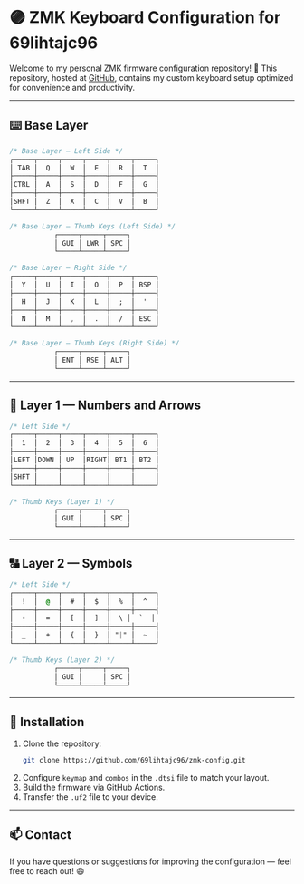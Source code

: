 # 🟣 ZMK Keyboard Configuration for 69lihtajc96

Welcome to my personal ZMK firmware configuration repository! 🎉 This repository, hosted at [GitHub](https://github.com/69lihtajc96/zmk-config), contains my custom keyboard setup optimized for convenience and productivity.

---

## ⌨️ Base Layer

```css
/* Base Layer — Left Side */
┌─────┬─────┬─────┬─────┬─────┬─────┐
│ TAB │  Q  │  W  │  E  │  R  │  T  │
├─────┼─────┼─────┼─────┼─────┼─────┤
│CTRL │  A  │  S  │  D  │  F  │  G  │
├─────┼─────┼─────┼─────┼─────┼─────┤
│SHFT │  Z  │  X  │  C  │  V  │  B  │
└─────┴─────┴─────┴─────┴─────┴─────┘

/* Base Layer — Thumb Keys (Left Side) */
           ┌─────┬─────┬─────┐
           │ GUI │ LWR │ SPC │
           └─────┴─────┴─────┘

/* Base Layer — Right Side */
┌─────┬─────┬─────┬─────┬─────┬─────┐
│  Y  │  U  │  I  │  O  │  P  │ BSP │
├─────┼─────┼─────┼─────┼─────┼─────┤
│  H  │  J  │  K  │  L  │  ;  │  '  │
├─────┼─────┼─────┼─────┼─────┼─────┤
│  N  │  M  │  ,  │  .  │  /  │ ESC │
└─────┴─────┴─────┴─────┴─────┴─────┘

/* Base Layer — Thumb Keys (Right Side) */
           ┌─────┬─────┬─────┐
           │ ENT │ RSE │ ALT │
           └─────┴─────┴─────┘
```

---

## 🔢 Layer 1 — Numbers and Arrows

```css
/* Left Side */
┌─────┬─────┬─────┬─────┬─────┬─────┐
│  1  │  2  │  3  │  4  │  5  │  6  │
├─────┼─────┼─────┼─────┼─────┼─────┤
│LEFT │DOWN │ UP  │RIGHT│ BT1 │ BT2 │
├─────┼─────┼─────┼─────┼─────┼─────┤
│SHFT │     │     │     │     │     │
└─────┴─────┴─────┴─────┴─────┴─────┘

/* Thumb Keys (Layer 1) */
           ┌─────┬─────┬─────┐
           │ GUI │     │ SPC │
           └─────┴─────┴─────┘
```

---

## 🔠 Layer 2 — Symbols

```css
/* Left Side */
┌─────┬─────┬─────┬─────┬─────┬─────┐
│  !  │  @  │  #  │  $  │  %  │  ^  │
├─────┼─────┼─────┼─────┼─────┼─────┤
│  -  │  =  │  [  │  ]  │  \ │  `  │
├─────┼─────┼─────┼─────┼─────┼─────┤
│  _  │  +  │  {  │  }  │ "|" │  ~  │
└─────┴─────┴─────┴─────┴─────┴─────┘

/* Thumb Keys (Layer 2) */
           ┌─────┬─────┬─────┐
           │ GUI │     │ SPC │
           └─────┴─────┴─────┘
```

---

## 🔧 Installation

1. Clone the repository:
   ```bash
   git clone https://github.com/69lihtajc96/zmk-config.git
   ```
2. Configure `keymap` and `combos` in the `.dtsi` file to match your layout.
3. Build the firmware via GitHub Actions.
4. Transfer the `.uf2` file to your device.

---

## 📫 Contact

If you have questions or suggestions for improving the configuration — feel free to reach out! 😄

